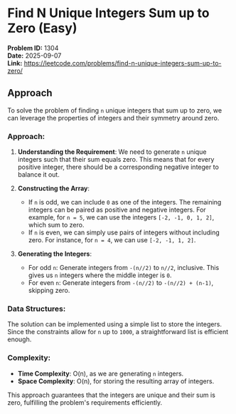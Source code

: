 # Find N Unique Integers Sum up to Zero (Easy)

**Problem ID:** 1304  
**Date:** 2025-09-07  
**Link:** https://leetcode.com/problems/find-n-unique-integers-sum-up-to-zero/

## Approach

To solve the problem of finding `n` unique integers that sum up to zero, we can leverage the properties of integers and their symmetry around zero.

### Approach:

1. **Understanding the Requirement**: We need to generate `n` unique integers such that their sum equals zero. This means that for every positive integer, there should be a corresponding negative integer to balance it out.

2. **Constructing the Array**:
   - If `n` is odd, we can include `0` as one of the integers. The remaining integers can be paired as positive and negative integers. For example, for `n = 5`, we can use the integers `[-2, -1, 0, 1, 2]`, which sum to zero.
   - If `n` is even, we can simply use pairs of integers without including zero. For instance, for `n = 4`, we can use `[-2, -1, 1, 2]`.

3. **Generating the Integers**:
   - For odd `n`: Generate integers from `-(n//2)` to `n//2`, inclusive. This gives us `n` integers where the middle integer is `0`.
   - For even `n`: Generate integers from `-(n//2)` to `-(n//2) + (n-1)`, skipping zero.

### Data Structures:
The solution can be implemented using a simple list to store the integers. Since the constraints allow for `n` up to `1000`, a straightforward list is efficient enough.

### Complexity:
- **Time Complexity**: O(n), as we are generating `n` integers.
- **Space Complexity**: O(n), for storing the resulting array of integers.

This approach guarantees that the integers are unique and their sum is zero, fulfilling the problem's requirements efficiently.
